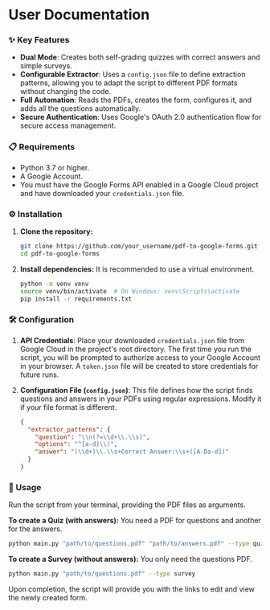 # User Documentation

### ✨ Key Features
- **Dual Mode**: Creates both self-grading quizzes with correct answers and simple surveys.
- **Configurable Extractor**: Uses a `config.json` file to define extraction patterns, allowing you to adapt the script to different PDF formats without changing the code.
- **Full Automation**: Reads the PDFs, creates the form, configures it, and adds all the questions automatically.
- **Secure Authentication**: Uses Google's OAuth 2.0 authentication flow for secure access management.

### 📋 Requirements
- Python 3.7 or higher.
- A Google Account.
- You must have the Google Forms API enabled in a Google Cloud project and have downloaded your `credentials.json` file.

### ⚙️ Installation
1.  **Clone the repository:**
    ```bash
    git clone https://github.com/your_username/pdf-to-google-forms.git
    cd pdf-to-google-forms
    ```
2.  **Install dependencies:** It is recommended to use a virtual environment.
    ```bash
    python -m venv venv
    source venv/bin/activate  # On Windows: venv\Scripts\activate
    pip install -r requirements.txt
    ```

### 🛠️ Configuration
1.  **API Credentials**: Place your downloaded `credentials.json` file from Google Cloud in the project's root directory. The first time you run the script, you will be prompted to authorize access to your Google Account in your browser. A `token.json` file will be created to store credentials for future runs.

2.  **Configuration File (`config.json`)**: This file defines how the script finds questions and answers in your PDFs using regular expressions. Modify it if your file format is different.
    ```json
    {
      "extractor_patterns": {
        "question": "\\n(?=\\d+\\.\\s)",
        "options": "^[a-d]\\)",
        "answer": "(\\d+)\\.\\s+Correct Answer:\\s+([A-Da-d])"
      }
    }
    ```

### 🚀 Usage
Run the script from your terminal, providing the PDF files as arguments.

**To create a Quiz (with answers):**
You need a PDF for questions and another for the answers.
```bash
python main.py "path/to/questions.pdf" "path/to/answers.pdf" --type quiz
```

**To create a Survey (without answers):**
You only need the questions PDF.
```bash
python main.py "path/to/questions.pdf" --type survey
```
Upon completion, the script will provide you with the links to edit and view the newly created form.
